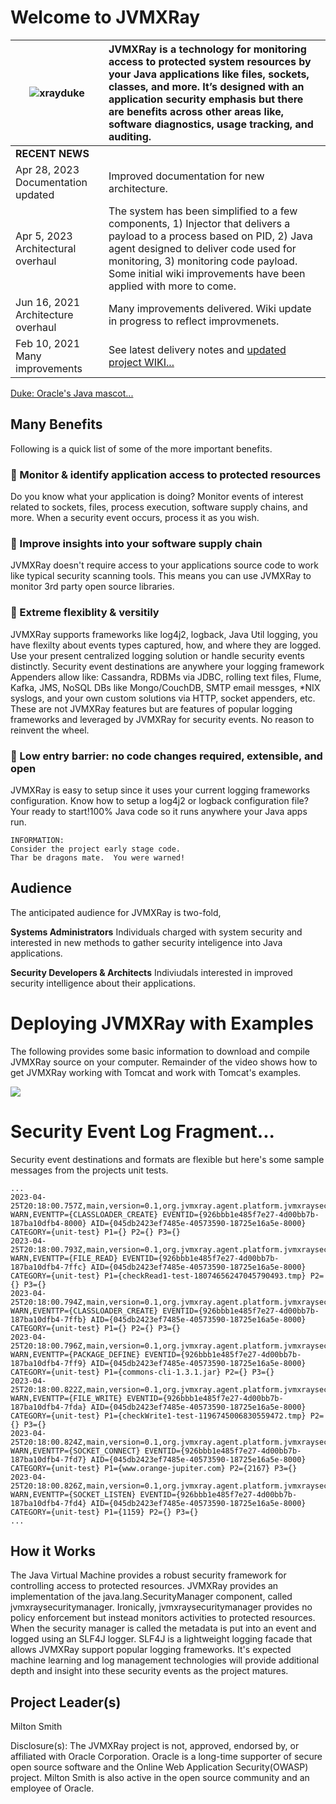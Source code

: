 
# Welcome to JVMXRay

![xrayduke](https://user-images.githubusercontent.com/8450615/88954072-af62ef00-d24e-11ea-95f9-734395481248.png) | JVMXRay is a technology for monitoring access to protected system resources by your Java applications like files, sockets, classes, and more.  It’s designed with an application security emphasis but there are benefits across other areas like, software diagnostics, usage tracking, and auditing.
| ------------- |:-------------|
<b>RECENT NEWS</b> | &nbsp;
Apr 28, 2023 Documentation updated | Improved documentation for new architecture.
Apr 5, 2023 Architectural overhaul | The system has been simplified to a few components, 1) Injector that delivers a payload to a process based on PID, 2) Java agent designed to deliver code used for monitoring, 3) monitoring code payload.  Some initial wiki improvements have been applied with more to come.
Jun 16, 2021  Architecture overhaul | Many improvements delivered.  Wiki update in progress to reflect improvmenets.
Feb 10, 2021  Many improvements | See latest delivery notes and [updated project WIKI...](https://github.com/spoofzu/jvmxray/wiki)

[Duke: Oracle's Java mascot...](https://wiki.openjdk.java.net/display/duke/Main)

## Many Benefits
Following is a quick list of some of the more important benefits.

### :rocket: Monitor & identify application access to protected resources
Do you know what your application is doing?  Monitor events of interest related to sockets, files, process execution, software supply chains, and more.  When a security event occurs, process it as you wish. 

### :rocket: Improve insights into your software supply chain
JVMXRay doesn't require access to your applications source code to work like typical security scanning tools.  This means you can use JVMXRay to monitor 3rd party open source libraries.

### :rocket: Extreme flexiblity & versitily
JVMXRay supports frameworks like log4j2, logback, Java Util logging, you have flexilty about events types captured, how, and where they are logged.  Use your present centralized logging solution or handle security events distinctly.  Security event destinations are anywhere your logging framework Appenders allow like: Cassandra, RDBMs via JDBC, rolling text files, Flume, Kafka, JMS, NoSQL DBs like Mongo/CouchDB, SMTP email messges, *NIX syslogs, and your own custom solutions via HTTP, socket appenders, etc.  These are not JVMXRay features but are features of popular logging frameworks and leveraged by JVMXRay for security events.  No reason to reinvent the wheel.

### :rocket: Low entry barrier: no code changes required, extensible, and open
JVMXRay is easy to setup since it uses your current logging frameworks configuration.  Know how to setup a log4j2 or logback configuration file?  Your ready to start!100% Java code so it runs anywhere your Java apps run.

```
INFORMATION:
Consider the project early stage code. 
Thar be dragons mate.  You were warned!
```

## Audience
The anticipated audience for JVMXRay is two-fold,<br/>

**Systems Administrators**
Individuals charged with system security and interested in new methods to gather security inteligence into Java applications.

**Security Developers & Architects**
Indiviudals interested in improved security intelligence about their applications.

# Deploying JVMXRay with Examples
The following provides some basic information to download and compile JVMXRay source on your computer.  Remainder of the video shows how to get JVMXRay working with Tomcat and work with Tomcat's examples.

[![](http://img.youtube.com/vi/QxgTiTCorow/0.jpg)](http://www.youtube.com/watch?v=QxgTiTCorow "JVMXRay Deploy")

# Security Event Log Fragment...

Security event destinations and formats are flexible but here's some sample messages from the projects unit tests.

```
...
2023-04-25T20:18:00.757Z,main,version=0.1,org.jvmxray.agent.platform.jvmxraysecuritymanager.events.clz.classloadercreate, WARN,EVENTTP={CLASSLOADER_CREATE} EVENTID={926bbb1e485f7e27-4d00bb7b-187ba10dfb4-8000} AID={045db2423ef7485e-40573590-18725e16a5e-8000} CATEGORY={unit-test} P1={} P2={} P3={}
2023-04-25T20:18:00.793Z,main,version=0.1,org.jvmxray.agent.platform.jvmxraysecuritymanager.events.io.fileread, WARN,EVENTTP={FILE_READ} EVENTID={926bbb1e485f7e27-4d00bb7b-187ba10dfb4-7ffc} AID={045db2423ef7485e-40573590-18725e16a5e-8000} CATEGORY={unit-test} P1={checkRead1-test-18074656247045790493.tmp} P2={} P3={}
2023-04-25T20:18:00.794Z,main,version=0.1,org.jvmxray.agent.platform.jvmxraysecuritymanager.events.clz.classloadercreate, WARN,EVENTTP={CLASSLOADER_CREATE} EVENTID={926bbb1e485f7e27-4d00bb7b-187ba10dfb4-7ffb} AID={045db2423ef7485e-40573590-18725e16a5e-8000} CATEGORY={unit-test} P1={} P2={} P3={}
2023-04-25T20:18:00.796Z,main,version=0.1,org.jvmxray.agent.platform.jvmxraysecuritymanager.events.clz.packagedefine, WARN,EVENTTP={PACKAGE_DEFINE} EVENTID={926bbb1e485f7e27-4d00bb7b-187ba10dfb4-7ff9} AID={045db2423ef7485e-40573590-18725e16a5e-8000} CATEGORY={unit-test} P1={commons-cli-1.3.1.jar} P2={} P3={}
2023-04-25T20:18:00.822Z,main,version=0.1,org.jvmxray.agent.platform.jvmxraysecuritymanager.events.io.filewrite, WARN,EVENTTP={FILE_WRITE} EVENTID={926bbb1e485f7e27-4d00bb7b-187ba10dfb4-7fda} AID={045db2423ef7485e-40573590-18725e16a5e-8000} CATEGORY={unit-test} P1={checkWrite1-test-1196745006830559472.tmp} P2={} P3={}
2023-04-25T20:18:00.824Z,main,version=0.1,org.jvmxray.agent.platform.jvmxraysecuritymanager.events.sox.socketconnect, WARN,EVENTTP={SOCKET_CONNECT} EVENTID={926bbb1e485f7e27-4d00bb7b-187ba10dfb4-7fd7} AID={045db2423ef7485e-40573590-18725e16a5e-8000} CATEGORY={unit-test} P1={www.orange-jupiter.com} P2={2167} P3={}
2023-04-25T20:18:00.826Z,main,version=0.1,org.jvmxray.agent.platform.jvmxraysecuritymanager.events.sox.socketlisten, WARN,EVENTTP={SOCKET_LISTEN} EVENTID={926bbb1e485f7e27-4d00bb7b-187ba10dfb4-7fd4} AID={045db2423ef7485e-40573590-18725e16a5e-8000} CATEGORY={unit-test} P1={1159} P2={} P3={}
...

```

## How it Works
The Java Virtual Machine provides a robust security framework for controlling access to protected resources.  JVMXRay provides an implementation of the java.lang.SecurityManager component, called jvmxraysecuritymanager.  Ironically, jvmxraysecuritymanager provides no policy enforcement but instead monitors activities to protected resources.  When the security manager is called the metadata is put into an event and logged using an SLF4J logger.  SLF4J is a lightweight logging facade that allows JVMXRay support popular logging frameworks.  It's expected machine learning and log management technologies will provide additional depth and insight into these security events as the project matures.

## Project Leader(s)
Milton Smith

Disclosure(s):  The JVMXRay project is not, approved, endorsed by, or affiliated with Oracle Corporation.  Oracle is a long-time supporter of secure open source software and the Online Web Application Security(OWASP) project.  Milton Smith is also active in the open source community and an employee of Oracle.
